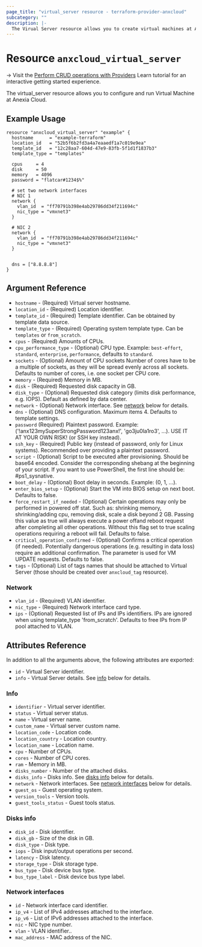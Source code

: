 ```yaml
---
page_title: "virtual_server resource - terraform-provider-anxcloud"
subcategory: ""
description: |-
  The Virual Server resource allows you to create virtual machines at Anexia Cloud.
---
```


# Resource `anxcloud_virtual_server`

-> Visit the [Perform CRUD operations with Providers](https://learn.hashicorp.com/tutorials/terraform/provider-use?in=terraform/providers&utm_source=WEBSITE&utm_medium=WEB_IO&utm_offer=ARTICLE_PAGE&utm_content=DOCS) Learn tutorial for an interactive getting started experience.

The virtual_server resource allows you to configure and run Virtual Machine at Anexia Cloud.

## Example Usage

```hcl
resource "anxcloud_virtual_server" "example" {
  hostname      = "example-terraform"
  location_id   = "52b5f6b2fd3a4a7eaaedf1a7c019e9ea"
  template_id   = "12c28aa7-604d-47e9-83fb-5f1d1f1837b3"
  template_type = "templates"

  cpus     = 4
  disk     = 50
  memory   = 4096
  password = "flatcar#1234$%"

  # set two network interfaces
  # NIC 1
  network {
    vlan_id  = "ff70791b398e4ab29786dd34f211694c"
    nic_type = "vmxnet3"
  }

  # NIC 2
  network {
    vlan_id  = "ff70791b398e4ab29786dd34f211694c"
    nic_type = "vmxnet3"
  }


  dns = ["8.8.8.8"]
}
```

## Argument Reference

- `hostname` - (Required) Virtual server hostname.
- `location_id` - (Required) Location identifier.
- `template_id` - (Required) Template identifier. Can be obtained by template data source.
- `template_type` - (Required) Operating system template type. Can be `templates` or `from_scratch`.
- `cpus` - (Required) Amounts of CPUs. 
- `cpu_performance_type` - (Optional) CPU type. Example: `best-effort`, `standard`, `enterprise`, `performance`, defaults to `standard`.
- `sockets` - (Optional) Amount of CPU sockets Number of cores have to be a multiple of sockets, as they will be spread evenly across all sockets. Defaults to number of cores, i.e. one socket per CPU core.
- `memory` - (Required) Memory in MB.
- `disk` - (Required) Requested disk capacity in GB.
- `disk_type` - (Optional) Requested disk category (limits disk performance, e.g. IOPS). Default as defined by data center.
- `network` - (Optional) Network interface. See [network](#network) below for details. 
- `dns` - (Optional) DNS configuration. Maximum items 4. Defaults to template settings.
- `password` (Required) Plaintext password. Example: ('!anx123mySuperStrongPassword123anx!', 'go3ju0la1ro3', …). USE IT AT YOUR OWN RISK! (or SSH key instead).
- `ssh_key` - (Required) Public key (instead of password, only for Linux systems). Recommended over providing a plaintext password.
- `script` - (Optional) Script to be executed after provisioning. Should be base64 encoded. Consider the corresponding shebang at the beginning of your script. If you want to use PowerShell, the first line should be: #ps1_sysnative.
- `boot_delay` - (Optional) Boot delay in seconds. Example: (0, 1, …).
- `enter_bios_setup` - (Optional) Start the VM into BIOS setup on next boot. Defaults to false.
- `force_restart_if_needed` - (Optional) Certain operations may only be performed in powered off stat. Such as: shrinking memory, shrinking/adding cpu, removing disk, scale a disk beyond 2 GB. Passing this value as true will always execute a power offand reboot request after completing all other operations. Without this flag set to true scaling operations requiring a reboot will fail. Defaults to false.
- `critical_operation_confirmed` - (Optional) Confirms a critical operation (if needed). Potentially dangerous operations (e.g. resulting in data loss) require an additional confirmation. The parameter is used for VM UPDATE requests. Defaults to false.
- `tags` - (Optional) List of tags names that should be attached to Virtual Server (those should be created over `anxcloud_tag` resource).

### Network

- `vlan_id` - (Required) VLAN identifier.
- `nic_type` - (Required) Network interface card type.
- `ips` - (Optional) Requested list of IPs and IPs identifiers. IPs are ignored when using template_type 'from_scratch'. Defaults to free IPs from IP pool attached to VLAN.

## Attributes Reference

In addition to all the arguments above, the following attributes are exported:

- `id` - Virtual Server identifier.
- `info` - Virtual Server details. See [info](#info) below for details.

### Info

- `identifier` - Virtual server identifier.
- `status` - Virtual server status.
- `name` - Virtual server name.
- `custom_name` - Virtual server custom name.
- `location_code` - Location code.
- `location_country` - Location country.
- `location_name` - Location name.
- `cpu` - Number of CPUs.
- `cores` - Number of CPU cores.
- `ram` - Memory in MB.
- `disks_number` - Number of the attached disks.
- `disks_info` - Disks info. See [disks info](#disks-info) below for details. 
- `network` - Network interfaces. See [network interfaces](#network-interfaces) below for details.
- `guest_os` - Guest operating system.
- `version_tools` - Version tools.
- `guest_tools_status` - Guest tools status.

### Disks info

- `disk_id` - Disk identifier.
- `disk_gb` - Size of the disk in GB.
- `disk_type` - Disk type.
- `iops` - Disk input/output operations per second.
- `latency` - Disk latency.
- `storage_type` - Disk storage type.
- `bus_type` - Disk device bus type.
- `bus_type_label` - Disk device bus type label.

### Network interfaces

- `id` - Network interface card identifier.
- `ip_v4` - List of IPv4 addresses attached to the interface.
- `ip_v6` - List of IPv6 addresses attached to the interface.
- `nic` - NIC type number.
- `vlan` - VLAN identifier..
- `mac_address` - MAC address of the NIC.

